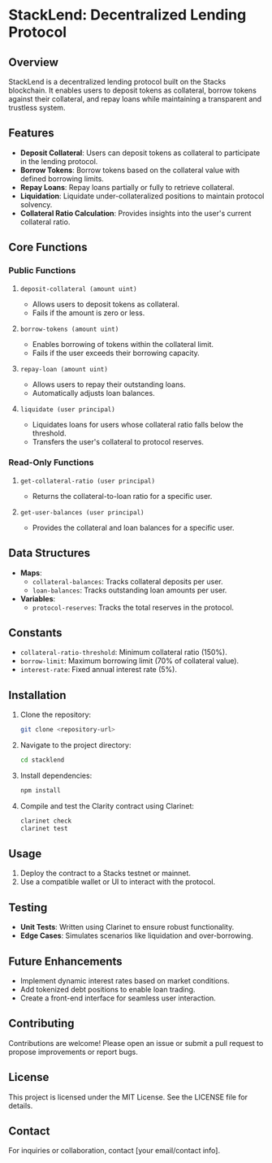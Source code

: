 # StackLend: Decentralized Lending Protocol

## Overview
StackLend is a decentralized lending protocol built on the Stacks blockchain. It enables users to deposit tokens as collateral, borrow tokens against their collateral, and repay loans while maintaining a transparent and trustless system.

## Features
- **Deposit Collateral**: Users can deposit tokens as collateral to participate in the lending protocol.
- **Borrow Tokens**: Borrow tokens based on the collateral value with defined borrowing limits.
- **Repay Loans**: Repay loans partially or fully to retrieve collateral.
- **Liquidation**: Liquidate under-collateralized positions to maintain protocol solvency.
- **Collateral Ratio Calculation**: Provides insights into the user's current collateral ratio.

## Core Functions
### Public Functions
1. `deposit-collateral (amount uint)`
   - Allows users to deposit tokens as collateral.
   - Fails if the amount is zero or less.

2. `borrow-tokens (amount uint)`
   - Enables borrowing of tokens within the collateral limit.
   - Fails if the user exceeds their borrowing capacity.

3. `repay-loan (amount uint)`
   - Allows users to repay their outstanding loans.
   - Automatically adjusts loan balances.

4. `liquidate (user principal)`
   - Liquidates loans for users whose collateral ratio falls below the threshold.
   - Transfers the user's collateral to protocol reserves.

### Read-Only Functions
1. `get-collateral-ratio (user principal)`
   - Returns the collateral-to-loan ratio for a specific user.

2. `get-user-balances (user principal)`
   - Provides the collateral and loan balances for a specific user.

## Data Structures
- **Maps**:
  - `collateral-balances`: Tracks collateral deposits per user.
  - `loan-balances`: Tracks outstanding loan amounts per user.
- **Variables**:
  - `protocol-reserves`: Tracks the total reserves in the protocol.

## Constants
- `collateral-ratio-threshold`: Minimum collateral ratio (150%).
- `borrow-limit`: Maximum borrowing limit (70% of collateral value).
- `interest-rate`: Fixed annual interest rate (5%).

## Installation
1. Clone the repository:
   ```bash
   git clone <repository-url>
   ```
2. Navigate to the project directory:
   ```bash
   cd stacklend
   ```
3. Install dependencies:
   ```bash
   npm install
   ```
4. Compile and test the Clarity contract using Clarinet:
   ```bash
   clarinet check
   clarinet test
   ```

## Usage
1. Deploy the contract to a Stacks testnet or mainnet.
2. Use a compatible wallet or UI to interact with the protocol.

## Testing
- **Unit Tests**: Written using Clarinet to ensure robust functionality.
- **Edge Cases**: Simulates scenarios like liquidation and over-borrowing.

## Future Enhancements
- Implement dynamic interest rates based on market conditions.
- Add tokenized debt positions to enable loan trading.
- Create a front-end interface for seamless user interaction.

## Contributing
Contributions are welcome! Please open an issue or submit a pull request to propose improvements or report bugs.

## License
This project is licensed under the MIT License. See the LICENSE file for details.

## Contact
For inquiries or collaboration, contact [your email/contact info].